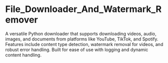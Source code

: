 # File_Downloader_And_Watermark_Remover
A versatile Python downloader that supports downloading videos, audio, images, and documents from platforms like YouTube, TikTok, and Spotify. Features include content type detection, watermark removal for videos, and robust error handling. Built for ease of use with logging and dynamic content handling.
